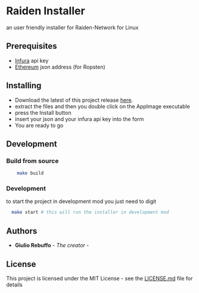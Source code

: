 # Raiden Installer
an user friendly installer for Raiden-Network for Linux

## Prerequisites

  * [Infura](https://www.google.com) api key
  * [Ethereum](https://github.com/ethereum/go-ethereum/wiki/geth) json address (for Ropsten)

## Installing

* Download the latest of this project release [here](https://github.com/Giulio2002/Raiden-Installer/releases).
* extract the files and then you double click on the AppImage executable
* press the Install button
* insert your json and your infura api key into the form
* You are ready to go

## Development

### Build from source
``` sh
	make build
```
### Development
to start the project in development mod you just need to digit
``` sh
  make start # this will run the installer in development mod
```
## Authors

* **Giulio Rebuffo** - *The creator* -

## License

This project is licensed under the MIT License - see the [LICENSE.md](LICENSE.md) file for details
